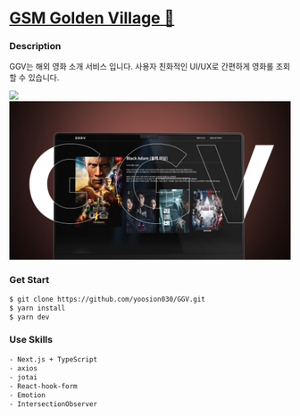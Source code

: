 # [GSM Golden Village 🍿](https://gsm-golden-village.vercel.app/)

### Description

GGV는 해외 영화 소개 서비스 입니다. 사용자 친화적인 UI/UX로 간편하게 영화롤 조회할 수 있습니다.

![](public/MockUp2.png)
![](public/MockUp.png)

### Get Start

```
$ git clone https://github.com/yoosion030/GGV.git
$ yarn install
$ yarn dev
```

### Use Skills

```
- Next.js + TypeScript
- axios
- jotai
- React-hook-form
- Emotion
- IntersectionObserver
```
